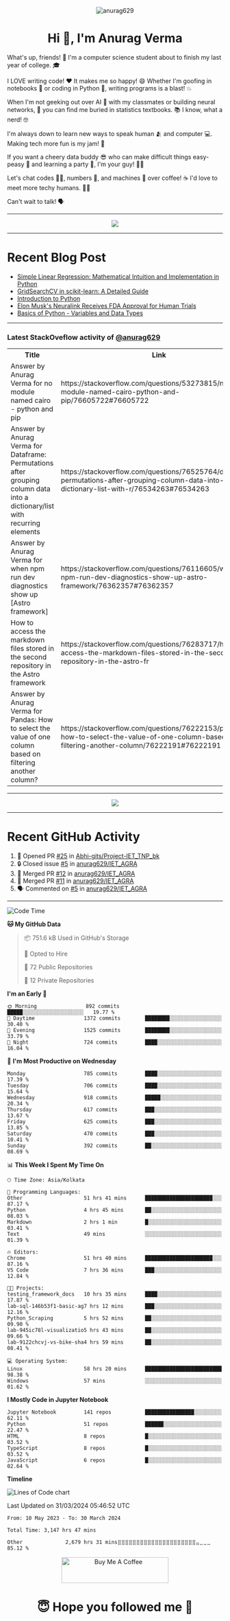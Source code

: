 

<p align="center"> <img src="https://komarev.com/ghpvc/?username=anurag629&label=Profile%20views&color=0e75b6&style=flat" alt="anurag629" /> </p>

<h1 align="center">Hi 👋, I'm Anurag Verma</h1>

What's up, friends! 👋 I'm a computer science student about to finish my last year of college. 🎓

I LOVE writing code! ❤️ It makes me so happy! 😄 Whether I'm goofing in notebooks 📓 or coding in Python 🐍, writing programs is a blast! 💥

When I'm not geeking out over AI 🤖 with my classmates or building neural networks, 🧠 you can find me buried in statistics textbooks. 📚 I know, what a nerd! 🤓

I'm always down to learn new ways to speak human 🫂 and computer 💻. Making tech more fun is my jam! 🍇

If you want a cheery data buddy 😎 who can make difficult things easy-peasy 🥝 and learning a party 🎉, I'm your guy! 🙋‍♂️

Let's chat codes 👨‍💻, numbers 🧮, and machines 🤖 over coffee! ☕ I'd love to meet more techy humans. 💁‍♂️

Can't wait to talk! 🗣️

---

<p align="center">
  <img src="https://spotify-github-profile.vercel.app/api/view.svg?uid=mwvywke3fo2gajpenodnmobfh&cover_image=true&theme=default&show_offline=false&background_color=121212&interchange=false&bar_color=53b14f&bar_color_cover=true">
</p>

---

# Recent Blog Post

<!-- BLOG-POST-LIST:START -->
- [Simple Linear Regression: Mathematical Intuition and Implementation in Python](https://codercops.tech/blog/machine-learning-algorithms/simple-linear-regression-mathematical-intuation)
- [GridSearchCV in scikit-learn: A Detailed Guide](https://codercops.tech/blog/gridsearchcv-in-scikit-learn-a-detailed-guide)
- [Introduction to Python](https://codercops.tech/blog/python-tutorial/introduction-to-python)
- [Elon Musk&#39;s Neuralink Receives FDA Approval for Human Trials](https://codercops.tech/blog/elon-musks-neuralink-receives-fda-approval-for-human-trials)
- [Basics of Python - Variables and Data Types](https://codercops.tech/blog/python-basics-of-python-variables-and-data-types)
<!-- BLOG-POST-LIST:END -->

---

### Latest StackOveflow activity of [@anurag629](https://github.com/anurag629)
<table>
  <tr><th>Title</th><th>Link</th></tr>
  <!-- STACKOVERFLOW:START --><tr><td>Answer by Anurag Verma for no module named cairo - python and pip</td><td>https://stackoverflow.com/questions/53273815/no-module-named-cairo-python-and-pip/76605722#76605722</td></tr><tr><td>Answer by Anurag Verma for Dataframe: Permutations after grouping column data into a dictionary/list with recurring elements</td><td>https://stackoverflow.com/questions/76525764/dataframe-permutations-after-grouping-column-data-into-a-dictionary-list-with-r/76534263#76534263</td></tr><tr><td>Answer by Anurag Verma for when npm run dev diagnostics show up [Astro framework]</td><td>https://stackoverflow.com/questions/76116605/when-npm-run-dev-diagnostics-show-up-astro-framework/76362357#76362357</td></tr><tr><td>How to access the markdown files stored in the second repository in the Astro framework</td><td>https://stackoverflow.com/questions/76283717/how-to-access-the-markdown-files-stored-in-the-second-repository-in-the-astro-fr</td></tr><tr><td>Answer by Anurag Verma for Pandas: How to select the value of one column based on filtering another column?</td><td>https://stackoverflow.com/questions/76222153/pandas-how-to-select-the-value-of-one-column-based-on-filtering-another-column/76222191#76222191</td></tr><!-- STACKOVERFLOW:END -->
</table>

---

<p align="center">
  <img alig src="https://github-profile-trophy.vercel.app/?username=anurag629&theme=onedark&column=-1" />
</p>

---

# Recent GitHub Activity
<!--START_SECTION:activity-->
1. 💪 Opened PR [#25](https://github.com/Abhi-gits/Project-IET_TNP_bk/pull/25) in [Abhi-gits/Project-IET_TNP_bk](https://github.com/Abhi-gits/Project-IET_TNP_bk)
2. 🔒 Closed issue [#5](https://github.com/anurag629/IET_AGRA/issues/5) in [anurag629/IET_AGRA](https://github.com/anurag629/IET_AGRA)
3. 🎉 Merged PR [#12](https://github.com/anurag629/IET_AGRA/pull/12) in [anurag629/IET_AGRA](https://github.com/anurag629/IET_AGRA)
4. 🎉 Merged PR [#11](https://github.com/anurag629/IET_AGRA/pull/11) in [anurag629/IET_AGRA](https://github.com/anurag629/IET_AGRA)
5. 🗣 Commented on [#5](https://github.com/anurag629/IET_AGRA/issues/5#issuecomment-1854540580) in [anurag629/IET_AGRA](https://github.com/anurag629/IET_AGRA)
<!--END_SECTION:activity-->

---

<!--START_SECTION:waka-->
![Code Time](http://img.shields.io/badge/Code%20Time-3%2C150%20hrs%2028%20mins-blue)

**🐱 My GitHub Data** 

> 📦 751.6 kB Used in GitHub's Storage 
 > 
> 💼 Opted to Hire
 > 
> 📜 72 Public Repositories 
 > 
> 🔑 12 Private Repositories 
 > 
**I'm an Early 🐤** 

```text
🌞 Morning                892 commits         █████░░░░░░░░░░░░░░░░░░░░   19.77 % 
🌆 Daytime                1372 commits        ████████░░░░░░░░░░░░░░░░░   30.40 % 
🌃 Evening                1525 commits        ████████░░░░░░░░░░░░░░░░░   33.79 % 
🌙 Night                  724 commits         ████░░░░░░░░░░░░░░░░░░░░░   16.04 % 
```
📅 **I'm Most Productive on Wednesday** 

```text
Monday                   785 commits         ████░░░░░░░░░░░░░░░░░░░░░   17.39 % 
Tuesday                  706 commits         ████░░░░░░░░░░░░░░░░░░░░░   15.64 % 
Wednesday                918 commits         █████░░░░░░░░░░░░░░░░░░░░   20.34 % 
Thursday                 617 commits         ███░░░░░░░░░░░░░░░░░░░░░░   13.67 % 
Friday                   625 commits         ███░░░░░░░░░░░░░░░░░░░░░░   13.85 % 
Saturday                 470 commits         ███░░░░░░░░░░░░░░░░░░░░░░   10.41 % 
Sunday                   392 commits         ██░░░░░░░░░░░░░░░░░░░░░░░   08.69 % 
```


📊 **This Week I Spent My Time On** 

```text
🕑︎ Time Zone: Asia/Kolkata

💬 Programming Languages: 
Other                    51 hrs 41 mins      ██████████████████████░░░   87.17 % 
Python                   4 hrs 45 mins       ██░░░░░░░░░░░░░░░░░░░░░░░   08.03 % 
Markdown                 2 hrs 1 min         █░░░░░░░░░░░░░░░░░░░░░░░░   03.41 % 
Text                     49 mins             ░░░░░░░░░░░░░░░░░░░░░░░░░   01.39 % 

🔥 Editors: 
Chrome                   51 hrs 40 mins      ██████████████████████░░░   87.16 % 
VS Code                  7 hrs 36 mins       ███░░░░░░░░░░░░░░░░░░░░░░   12.84 % 

🐱‍💻 Projects: 
testing_framework_docs   10 hrs 35 mins      ████░░░░░░░░░░░░░░░░░░░░░   17.87 % 
lab-sql-146b53f1-basic-ag7 hrs 12 mins       ███░░░░░░░░░░░░░░░░░░░░░░   12.16 % 
Python_Scraping          5 hrs 52 mins       ██░░░░░░░░░░░░░░░░░░░░░░░   09.90 % 
lab-945ic78l-visualizatio5 hrs 43 mins       ██░░░░░░░░░░░░░░░░░░░░░░░   09.66 % 
lab-9122chcvj-vs-bike-sha4 hrs 59 mins       ██░░░░░░░░░░░░░░░░░░░░░░░   08.41 % 

💻 Operating System: 
Linux                    58 hrs 20 mins      █████████████████████████   98.38 % 
Windows                  57 mins             ░░░░░░░░░░░░░░░░░░░░░░░░░   01.62 % 
```

**I Mostly Code in Jupyter Notebook** 

```text
Jupyter Notebook         141 repos           ████████████████░░░░░░░░░   62.11 % 
Python                   51 repos            ██████░░░░░░░░░░░░░░░░░░░   22.47 % 
HTML                     8 repos             █░░░░░░░░░░░░░░░░░░░░░░░░   03.52 % 
TypeScript               8 repos             █░░░░░░░░░░░░░░░░░░░░░░░░   03.52 % 
JavaScript               6 repos             █░░░░░░░░░░░░░░░░░░░░░░░░   02.64 % 
```



**Timeline**

![Lines of Code chart](https://raw.githubusercontent.com/anurag629/anurag629/main/assets/bar_graph.png)


 Last Updated on 31/03/2024 05:46:52 UTC
<!--END_SECTION:waka-->

<!--START_SECTION:waka-simple-->

```text
From: 10 May 2023 - To: 30 March 2024

Total Time: 3,147 hrs 47 mins

Other              2,679 hrs 31 mins⣿⣿⣿⣿⣿⣿⣿⣿⣿⣿⣿⣿⣿⣿⣿⣿⣿⣿⣿⣿⣿⣤⣀⣀⣀   85.12 %
```

<!--END_SECTION:waka-simple-->

<p align="center"> 
<a href="https://www.buymeacoffee.com/anurag629" target="_blank"><img src="https://cdn.buymeacoffee.com/buttons/default-orange.png" alt="Buy Me A Coffee" height="60" width="250"></a>
</p>


<h1 align="center"> 😇 Hope you followed me 🥰  </h1>
